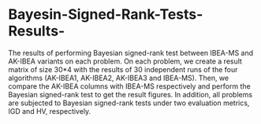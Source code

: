 # Bayesin-Signed-Rank-Tests-Results-
The results of performing Bayesian signed-rank test between IBEA-MS and AK-IBEA variants on each problem. On each problem, we create a result matrix of size 30*4 with the results of 30 independent runs of the four algorithms (AK-IBEA1, AK-IBEA2, AK-IBEA3 and IBEA-MS). Then, we compare the AK-IBEA columns with IBEA-MS respectively and perform the Bayesian signed-rank test to get the result figures. In addition, all problems are subjected to Bayesian signed-rank tests under two evaluation metrics, IGD and HV, respectively.
